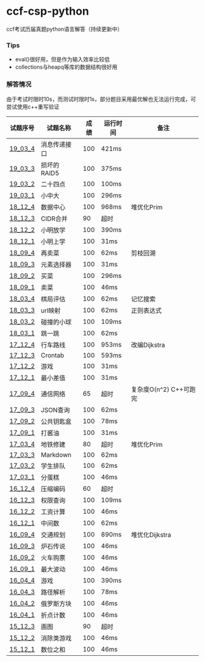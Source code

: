 # ccf-csp-python
ccf考试历届真题python语言解答（持续更新中）
### Tips
* eval()很好用，但是作为输入效率比较低
* collections与heapq等库的数据结构很好用
### 解答情况
由于考试时限时10s，而测试时限时1s，部分题目采用最优解也无法运行完成，可尝试使用c++重写验证  

| 试题序号                      | 试题名称     | 成绩 | 运行时间 | 备注                   |
| ----------------------------- | ------------ | ---- | -------- | ---------------------- |
| [19_03_4](./19_03/19_03_4.py) | 消息传递接口 | 100  | 421ms    |                        |
| [19_03_3](./19_03/19_03_3.py) | 损坏的RAID5  | 100  | 375ms    |                        |
| [19_03_2](./19_03/19_03_2.py) | 二十四点     | 100  | 100ms    |                        |
| [19_03_1](./19_03/19_03_1.py) | 小中大       | 100  | 296ms    |                        |
| [18_12_4](./18_12/18_12_4.py) | 数据中心     | 100  | 968ms    | 堆优化Prim             |
| [18_12_3](./18_12/18_12_3.py) | CIDR合并     | 90   | 超时     |                        |
| [18_12_2](./18_12/18_12_2.py) | 小明放学     | 100  | 390ms    |                        |
| [18_12_1](./18_12/18_12_1.py) | 小明上学     | 100  | 31ms     |                        |
| [18_09_4](./18_09/18_09_4.py) | 再卖菜       | 100  | 62ms     | 剪枝回溯               |
| [18_09_3](./18_09/18_09_3.py) | 元素选择器   | 100  | 31ms     |                        |
| [18_09_2](./18_09/18_09_2.py) | 买菜         | 100  | 296ms    |                        |
| [18_09_1](./18_09/18_09_1.py) | 卖菜         | 100  | 46ms     |                        |
| [18_03_4](./18_03/18_03_4.py) | 棋局评估     | 100  | 62ms     | 记忆搜索               |
| [18_03_3](./18_03/18_03_3.py) | url映射      | 100  | 62ms     | 正则表达式             |
| [18_03_2](./18_03/18_03_2.py) | 碰撞的小球   | 100  | 109ms    |                        |
| [18_03_1](./18_03/18_03_1.py) | 跳一跳       | 100  | 62ms     |                        |
| [17_12_4](./17_12/17_12_4.py) | 行车路线     | 100  | 953ms    | 改编Dijkstra           |
| [17_12_3](./17_12/17_12_3.py) | Crontab      | 100  | 593ms    |                        |
| [17_12_2](./17_12/17_12_2.py) | 游戏         | 100  | 31ms     |                        |
| [17_12_1](./17_12/17_12_1.py) | 最小差值     | 100  | 31ms     |                        |
| [17_09_4](./17_09/17_09_4.py) | 通信网络     | 65   | 超时     | 复杂度O(n^2) C++可跑完 |
| [17_09_3](./17_09/17_09_3.py) | JSON查询     | 100  | 62ms     |                        |
| [17_09_2](./17_09/17_09_2.py) | 公共钥匙盒   | 100  | 78ms     |                        |
| [17_09_1](./17_09/17_09_1.py) | 打酱油       | 100  | 31ms     |                        |
| [17_03_4](./17_03/17_03_4.py) | 地铁修建     | 80   | 超时     | 堆优化Prim             |
| [17_03_3](./17_03/17_03_3.py) | Markdown     | 100  | 62ms     |                        |
| [17_03_2](./17_03/17_03_2.py) | 学生排队     | 100  | 62ms     |                        |
| [17_03_1](./17_03/17_03_1.py) | 分蛋糕       | 100  | 46ms     |                        |
| [16_12_4](./16_12/16_12_4.py) | 压缩编码     | 60   | 超时     |                        |
| [16_12_3](./16_12/16_12_3.py) | 权限查询     | 100  | 109ms    |                        |
| [16_12_2](./16_12/16_12_2.py) | 工资计算     | 100  | 46ms     |                        |
| [16_12_1](./16_12/16_12_1.py) | 中间数       | 100  | 62ms     |                        |
| [16_09_4](./16_09/16_09_4.py) | 交通规划     | 100  | 890ms    | 堆优化Dijkstra         |
| [16_09_3](./16_09/16_09_3.py) | 炉石传说     | 100  | 46ms     |                        |
| [16_09_2](./16_09/16_09_2.py) | 火车购票     | 100  | 46ms     |                        |
| [16_09_1](./16_09/16_09_1.py) | 最大波动     | 100  | 46ms     |                        |
| [16_04_4](./16_04/16_04_4.py) | 游戏         | 100  | 390ms    |                        |
| [16_04_3](./16_04/16_04_3.py) | 路径解析     | 100  | 78ms     |                        |
| [16_04_2](./16_04/16_04_2.py) | 俄罗斯方块   | 100  | 46ms     |                        |
| [16_04_1](./16_04/16_04_1.py) | 折点计数     | 100  | 46ms     |                        |
| [15_12_3](./15_12/15_12_3.py) | 画图         | 90   | 超时     |                        |
| [15_12_2](./15_12/15_12_2.py) | 消除类游戏   | 100  | 46ms     |                        |
| [15_12_1](./15_12/15_12_1.py) | 数位之和     | 100  | 46ms     |                        |
